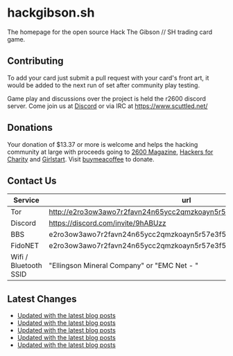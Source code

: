 # hackgibson.sh
The homepage for the open source Hack The Gibson // SH trading card game.


## Contributing

To add your card just submit a pull request with your card's front art, it would be added to the next run of set after community play testing.

Game play and discussions over the project is held the r2600 discord server. Come join us at [Discord](https://discord.com/invite/9hABUzz) or via IRC at https://www.scuttled.net/


## Donations

Your donation of $13.37 or more is welcome and helps the hacking community at large with proceeds going to [2600 Magazine](https://2600.com/), [Hackers for Charity](https://hackersforcharity.org) and [Girlstart](https://girlstart.org).  Visit [buymeacoffee](https://www.buymeacoffee.com/hackgibson.sh) to donate.


## Contact Us

Service | url
-|-
Tor | http://e2ro3ow3awo7r2favn24n65ycc2qmzkoayn5r57e3f56nvjwdcgg32ad.onion
Discord | https://discord.com/invite/9hABUzz
BBS | e2ro3ow3awo7r2favn24n65ycc2qmzkoayn5r57e3f56nvjwdcgg32ad.onion:23
FidoNET | e2ro3ow3awo7r2favn24n65ycc2qmzkoayn5r57e3f56nvjwdcgg32ad.onion:24554
Wifi / Bluetooth SSID | "Ellingson Mineral Company" or "EMC Net - <fidonet address>"

## Latest Changes
<!-- BLOG-POST-LIST:START -->
- [Updated with the latest blog posts](https://github.com/DFW2600/hackgibson.sh/commit/6ec3257401f9bb21cc323df332720a6691259abf)
- [Updated with the latest blog posts](https://github.com/DFW2600/hackgibson.sh/commit/5c20f68546ecda534948ecdefb0eb61ac7d8e4e9)
- [Updated with the latest blog posts](https://github.com/DFW2600/hackgibson.sh/commit/a2cef3caf754a71d25cced5ee49c0d85077ae395)
- [Updated with the latest blog posts](https://github.com/DFW2600/hackgibson.sh/commit/5e14d85f8d27085a2ab218c9034a88ac8175dd1c)
- [Updated with the latest blog posts](https://github.com/DFW2600/hackgibson.sh/commit/56228f331cc51d22c88cfa75a89212c9b2b5c054)
<!-- BLOG-POST-LIST:END -->
